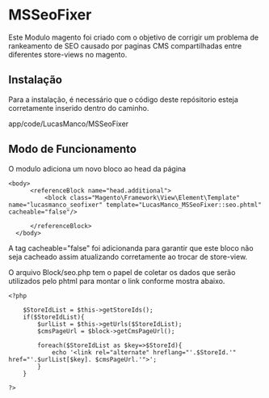 # MSSeoFixer

Este Modulo magento foi criado com o objetivo de corrigir um problema de rankeamento de SEO causado por paginas CMS compartilhadas entre diferentes store-views no magento.

## Instalação

Para a instalação, é necessário que o código deste repósitorio esteja corretamente inserido dentro do caminho.

app/code/LucasManco/MSSeoFixer


## Modo de Funcionamento
  O modulo adiciona um novo bloco ao head da página

  ```
<body>
        <referenceBlock name="head.additional">
            <block class="Magento\Framework\View\Element\Template" name="lucasmanco_seofixer" template="LucasManco_MSSeoFixer::seo.phtml" cacheable="false"/>

        </referenceBlock>
    </body>
```
A tag cacheable="false" foi adicionanda para garantir que este bloco não seja cacheado assim atualizando corretamente ao trocar de store-view.

O arquivo Block/seo.php tem o papel de coletar os dados que serão utilizados pelo phtml para montar o link conforme mostra abaixo.

```
<?php
    
    $StoreIdList = $this->getStoreIds();
    if($StoreIdList){
        $urlList = $this->getUrls($StoreIdList);
        $cmsPageUrl = $block->getCmsPageUrl();

        foreach($StoreIdList as $key=>$StoreId){
            echo '<link rel="alternate" hreflang="'.$StoreId.'" href="'.$urlList[$key]. $cmsPageUrl.'">';
        }
    }    
    
?>
```

